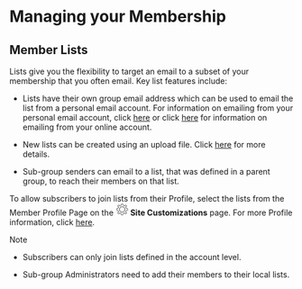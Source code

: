 # Managing your Membership

<span id="gv-2members-2memberslist"></span>
## Member Lists

Lists give you the flexibility to target an email to a subset of your
membership that you often email.  Key list features include:

* Lists have their own group email address which can be used to email the list 
 from a personal email account.  For information on emailing from your personal email account, click [here](/3-send/2-sendInbox.md?[LINK-QARGS-DOC]#gv-3send-2sendInbox) or click [here](/3-send/1-sendOnline.md?[LINK-QARGS-DOC]#gv-3send-1sendOnline) for information on emailing from your online account.

* New lists can be created using an upload file.  Click [here](/2-members/1_2-membersAdd.md?[LINK-QARGS-DOC]#gv-2members-12membersAdd-uploading-to-member-lists) for more details.

<span class="sub g4s">
  
* Sub-group senders can email to a list, that was defined in a parent group, to reach their members on that list.

</span> <!-- sub g4s -->

To allow subscribers to join lists from their Profile, select the
lists from the Member Profile Page on the <img src="/docimages/transparent-gear-icon.png" height="22"> **Site Customizations** page.  For more Profile information, click [here](/2-members/5-membersProfile.md?[LINK-QARGS-DOC]#gv-2members-5membersprofile).

Note

* Subscribers can only join lists defined in the account level.  

<span class="sub g4s">

* Sub-group Administrators need to add their members to their local lists.  

</span> <!-- sub g4s -->
